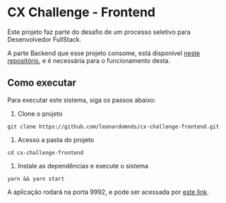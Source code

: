 # CX Challenge - Frontend

Este projeto faz parte do desafio de um processo seletivo para Desenvolvedor FullStack.

A parte Backend que esse projeto consome, está disponível [neste repositório](https://github.com/leonardomnds/cx-challenge-backend), e é necessária para o funcionamento desta.

## Como executar

Para executar este sistema, siga os passos abaixo:

1. Clone o projeto

  ```shell
  git clone https://github.com/leonardomnds/cx-challenge-frontend.git
  ```

1. Acesso a pasta do projeto

  ```shell
  cd cx-challenge-frontend
  ```

1. Instale as dependências e execute o sistema

  ```shell
  yarn && yarn start
  ```

A aplicação rodará na porta 9992, e pode ser acessada por [este link](http://localhost:9992).
